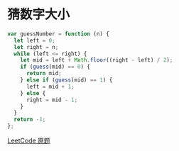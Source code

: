 # 猜数字大小

```js
var guessNumber = function (n) {
  let left = 0;
  let right = n;
  while (left <= right) {
    let mid = left + Math.floor((right - left) / 2);
    if (guess(mid) == 0) {
      return mid;
    } else if (guess(mid) == 1) {
      left = mid + 1;
    } else {
      right = mid - 1;
    }
  }
  return -1;
};
```

[LeetCode 原题](https://leetcode-cn.com/problems/guess-number-higher-or-lower)
